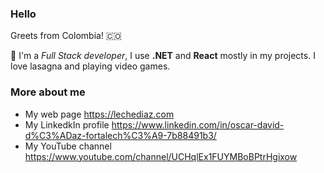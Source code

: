 ### Hello

Greets from Colombia! 🇨🇴

👋 I'm a _Full Stack developer_, I use **.NET** and **React** mostly in my projects. I love lasagna and playing video games.

### More about me
- My web page https://lechediaz.com
- My LinkedkIn profile https://www.linkedin.com/in/oscar-david-d%C3%ADaz-fortalech%C3%A9-7b88491b3/
- My YouTube channel https://www.youtube.com/channel/UCHqlEx1FUYMBoBPtrHgixow
